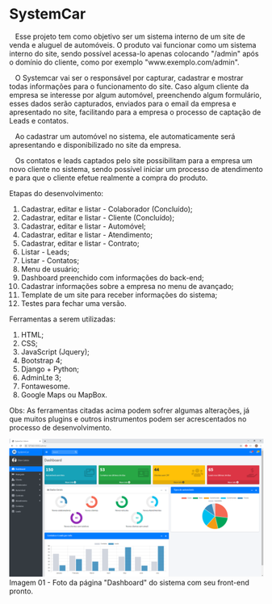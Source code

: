 <h1>SystemCar</h1>

  <p>&nbsp&nbsp&nbspEsse projeto tem como objetivo ser um sistema interno de um site de venda e aluguel de automóveis. O produto vai funcionar como um sistema interno do site, sendo possível acessa-lo apenas colocando "/admin" após o domínio do cliente, como por exemplo "www.exemplo.com/admin".</p>
  <p>&nbsp&nbsp&nbspO Systemcar vai ser o responsável por capturar, cadastrar e mostrar todas informações para o funcionamento do site. Caso algum cliente da empresa se interesse por algum automóvel, preenchendo algum formulário, esses dados serão capturados, enviados para o email da empresa e apresentado no site, facilitando para a empresa o processo de captação de Leads e contatos.</p>
  <p>&nbsp&nbsp&nbspAo cadastrar um automóvel no sistema, ele automaticamente será apresentando e disponibilizado no site da empresa.</p>
  <p>&nbsp&nbsp&nbspOs contatos e leads captados pelo site possibilitam para a empresa um novo cliente no sistema, sendo possível iniciar um processo de atendimento e para que o cliente efetue realmente a compra do produto.</p>

Etapas do desenvolvimento:</br>
1) Cadastrar, editar e listar - Colaborador (Concluído);</br>
2) Cadastrar, editar e listar - Cliente (Concluído);</br>
3) Cadastrar, editar e listar - Automóvel;</br>
4) Cadastrar, editar e listar - Atendimento;</br>
5) Cadastrar, editar e listar - Contrato;</br>
6) Listar - Leads;</br>
7) Listar - Contatos;</br>
8) Menu de usuário;</br>
9) Dashboard preenchido com informações do back-end;</br>
10) Cadastrar informações sobre a empresa no menu de avançado;</br>
11) Template de um site para receber informações do sistema;</br>
12) Testes para fechar uma versão.</br>

Ferramentas a serem utilizadas:
1) HTML;
2) CSS;
3) JavaScript (Jquery);
4) Bootstrap 4;
5) Django + Python;
6) AdminLte 3;
7) Fontawesome.
8) Google Maps ou MapBox.

Obs: As ferramentas citadas acima podem sofrer algumas alterações, já que muitos plugins e outros instrumentos podem ser acrescentados no processo de desenvolvimento.

![Image description](https://github.com/CalebePrates/systemcar/blob/master/prints/primeiroPrint.PNG)
Imagem 01 - Foto da página "Dashboard" do sistema com seu front-end pronto.
